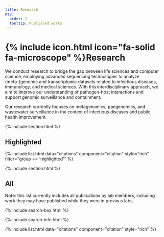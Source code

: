 ```yaml
---
title: Research
nav:
  order: 1
  tooltip: Published works
---
```


# {% include icon.html icon="fa-solid fa-microscope" %}Research

We conduct research to bridge the gap between life sciences and computer science, employing advanced sequencing technologies to analyze (meta-)genomic and transcriptomic datasets related to infectious diseases, immunology, and medical sciences. With this interdisciplinary approach, we aim to improve our understanding of pathogen-host interactions and support genomic surveillance and containment. 

Our research currently focuses on metagenomics, pangenomics, and wastewater surveillance in the context of infectious diseases and public health improvement.

{% include section.html %}

## Highlighted

{% include list.html data="citations" component="citation" style="rich" filter="group == 'highlighted'" %}

{% include section.html %}

## All

Note: this list currently includes all publications by lab members, including work they may have published while they were in previous labs.

{% include search-box.html %}

{% include search-info.html %}

{% include list.html data="citations" component="citation" style="rich" %}

